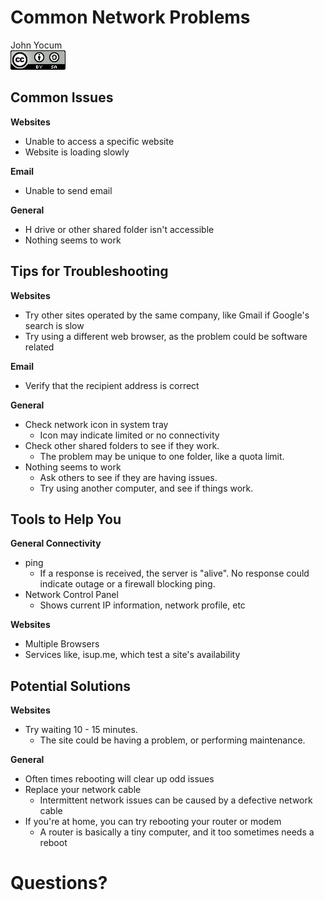 # Common Network Problems
John Yocum  
![CC BY-SA 4.0](../images/cc_by-sa_4.png)  



## Common Issues

**Websites**

- Unable to access a specific website
- Website is loading slowly

**Email**

- Unable to send email

**General**

- H drive or other shared folder isn't accessible
- Nothing seems to work

## Tips for Troubleshooting

**Websites**

- Try other sites operated by the same company, like Gmail if Google's search is slow
- Try using a different web browser, as the problem could be software related

**Email**

- Verify that the recipient address is correct

**General**

- Check network icon in system tray
    - Icon may indicate limited or no connectivity
- Check other shared folders to see if they work.
    - The problem may be unique to one folder, like a quota limit.
- Nothing seems to work
    - Ask others to see if they are having issues.
    - Try using another computer, and see if things work.

## Tools to Help You

**General Connectivity**

- ping 
    - If a response is received, the server is "alive". No response could indicate outage or a firewall blocking ping.
- Network Control Panel
    - Shows current IP information, network profile, etc

**Websites**

- Multiple Browsers
- Services like, isup.me, which test a site's availability

## Potential Solutions

**Websites**

- Try waiting 10 - 15 minutes. 
    - The site could be having a problem, or performing maintenance.

**General**

- Often times rebooting will clear up odd issues
- Replace your network cable
    - Intermittent network issues can be caused by a defective network cable
- If you're at home, you can try rebooting your router or modem
    - A router is basically a tiny computer, and it too sometimes needs a reboot

# Questions?
